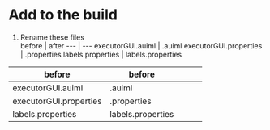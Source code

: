 # Add to the build
1. Rename these files  
before | after
--- | ---
executorGUI.auiml | <name>.auiml
executorGUI.properties | <name>.properties 
labels.properties | labels<name>.properties


| before | before |   |   |   |
|---|---|---|---|---|
| executorGUI.auiml | <name>.auiml |   |   |   |
| executorGUI.properties | <name>.properties  |   |   |   |
| labels.properties | labels<name>.properties |   |   |   |